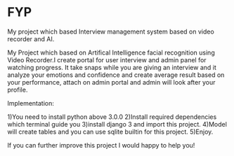 # FYP
My project which based Interview management system based on video recorder and AI.

My Project which based on Artifical Intelligence facial recognition using Video Recorder.I create portal for user interview and admin panel for watching progress.
It take snaps while you are giving an interview and it analyze your emotions and confidence and create average result based on your performance, attach on admin 
portal and admin will look after your profile.


Implementation:

1)You need to install python above 3.0.0
2)Install required dependencies which terminal guide you
3)install django 3 and import this project.
4)Model will create tables and you can use sqlite builtin for this project.
5)Enjoy.



If you can further improve this project I would happy to help you!
